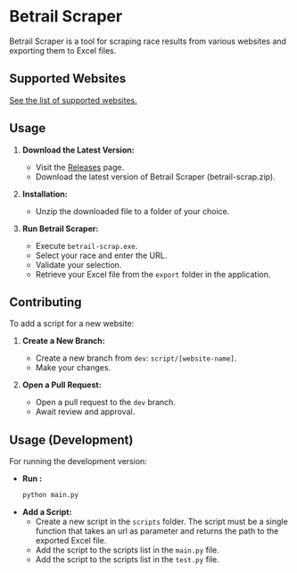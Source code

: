 # Betrail Scraper

Betrail Scraper is a tool for scraping race results from various websites and exporting them to Excel files.

## Supported Websites

[See the list of supported websites.](https://github.com/peyronth/betrail-scrap/releases)

## Usage

1. **Download the Latest Version:**
   - Visit the [Releases](https://github.com/peyronth/betrail-scrap/releases) page.
   - Download the latest version of Betrail Scraper (betrail-scrap.zip).

2. **Installation:**
   - Unzip the downloaded file to a folder of your choice.

3. **Run Betrail Scraper:**
   - Execute `betrail-scrap.exe`.
   - Select your race and enter the URL.
   - Validate your selection.
   - Retrieve your Excel file from the `export` folder in the application.

## Contributing

To add a script for a new website:

1. **Create a New Branch:**
   - Create a new branch from `dev`: `script/[website-name]`.
   - Make your changes.

2. **Open a Pull Request:**
   - Open a pull request to the `dev` branch.
   - Await review and approval.

## Usage (Development)

For running the development version:

* **Run :**
   ```bash
   python main.py
   ```
* **Add a Script:**
   - Create a new script in the `scripts` folder. The script must be a single function that takes an url as parameter and returns the path to the exported Excel file.
   - Add the script to the scripts list in the `main.py` file.
   - Add the script to the scripts list in the `test.py` file.


